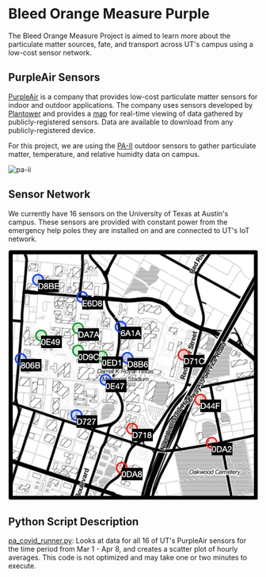 # Bleed Orange Measure Purple
The Bleed Orange Measure Project is aimed to learn more about the particulate matter sources, fate, and transport across UT's campus using a low-cost sensor network.

## PurpleAir Sensors
[PurpleAir](https://www2.purpleair.com) is a company that provides low-cost particulate matter sensors for indoor and outdoor applications. The company uses sensors developed by [Plantower](http://plantower.com/en/) and provides a [map](https://www.purpleair.com/map?mylocation) for real-time viewing of data gathered by publicly-registered sensors. Data are available to download from any publicly-registered device. 

For this project, we are using the [PA-II](https://www2.purpleair.com/products/purpleair-pa-ii) outdoor sensors to gather particulate matter, temperature, and relative humidty data on campus.

![pa-ii](https://external-content.duckduckgo.com/iu/?u=https%3A%2F%2Fs.w-x.co%2Fwu%2Fpurpleair-device2x.jpeg&f=1&nofb=1)

## Sensor Network
We currently have 16 sensors on the University of Texas at Austin's campus. These sensors are provided with constant power from the emergency help poles they are installed on and are connected to UT's IoT network.

![sensor locations](https://github.com/intelligent-environments-lab/bleed-orange-measure-purple/blob/master/images/sensor_locations.png)

## Python Script Description

[pa_covid_runner.py](/pa_covid_runner.py): Looks at data for all 16 of UT's PurpleAir sensors for the time period from Mar 1 - Apr 8, and creates a     scatter plot of hourly averages. This code is not optimized and may take one or two minutes to execute.
  

